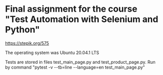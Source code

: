 # Final assignment for the course "Test Automation with Selenium and Python"
https://stepik.org/575

The operating system was Ubuntu 20.04.1 LTS

Tests are stored in files test_main_page.py and test_product_page.py. Run by command "pytest -v --tb=line --language=en test_main_page.py"